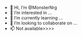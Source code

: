 - 👋 Hi, I’m @MonsterNrg
- 👀 I’m interested in ...
- 🌱 I’m currently learning ...
- 💞️ I’m looking to collaborate on ...
- 📫 Not available>>>>

<!---
MonsterNrg/MonsterNrg is a ✨ special ✨ repository because its `README.md` (this file) appears on your GitHub profile.
You can click the Preview link to take a look at your changes.
--->

